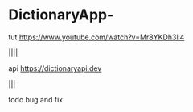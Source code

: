 ﻿# DictionaryApp-
tut https://www.youtube.com/watch?v=Mr8YKDh3li4

||||

api https://dictionaryapi.dev


|||

todo bug and fix
